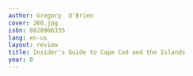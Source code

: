 ```yaml
---
author: Gregory  O'Brien
cover: 260.jpg
isbn: 0828906335
lang: en-us
layout: review
title: Insider's Guide to Cape Cod and the Islands
year: 0
---
```

